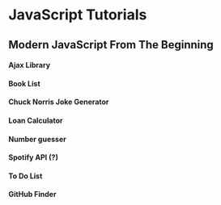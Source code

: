 # JavaScript Tutorials

## Modern JavaScript From The Beginning

#### Ajax Library

#### Book List

#### Chuck Norris Joke Generator

#### Loan Calculator

#### Number guesser

#### Spotify API (?)

#### To Do List

#### GitHub Finder
